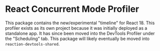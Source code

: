 # React Concurrent Mode Profiler

This package contains the new/experimental "timeline" for React 18. This profiler exists as its own project because it was initially deployed as a standalone app. It has since been moved into the DevTools Profiler under the "Scheduling" tab. This package will likely eventually be moved into `reaction-devtools-shared`.